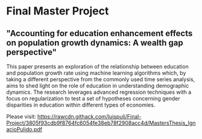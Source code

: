 # Final Master Project 
## "Accounting for education enhancement effects on population growth dynamics: A wealth gap perspective"

This paper presents an exploration of the relationship between education and population
growth rate using machine learning algorithms which, by taking a different perspective from
the commonly used time series analysis, aims to shed light on the role of education in
understanding demographic dynamics. The research leverages advanced regression
techniques with a focus on regularization to test a set of hypotheses concerning gender
disparities in education within different types of economies.

Please visit:
https://rawcdn.githack.com/luispuli/Final-Project/3805f93cdb9f8764fc6054fe38eb78f2908acc4d/MastersThesis_IgnacioPulido.pdf
